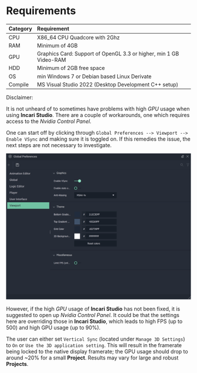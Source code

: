 # Requirements

| Category | Requirement |
| :--- | :--- |
| CPU | X86\_64 CPU Quadcore with 2Ghz |
| RAM | Minimum of 4GB |
| GPU | Graphics Card: Support of OpenGL 3.3 or higher, min 1 GB Video-RAM |
| HDD | Minimum of 2GB free space |
| OS | min Windows 7 or Debian based Linux Derivate |
| Compile | MS Visual Studio 2022 (Desktop Development C++ setup)|

Disclaimer: 

It is not unheard of to sometimes have problems with high *GPU* usage when using **Incari Studio**. There are a couple of workarounds, one which requires access to the *Nvidia Control Panel*.

One can start off by clicking through `Global Preferences --> Viewport --> Enable VSync` and making sure it is toggled on. If this remedies the issue, the next steps are not necessary to investigate. 

![Global Preferences with VSync Enabled.](../.gitbook/assets/requirementsimage20241.png) 

However, if the high *GPU* usage of **Incari Studio** has not been fixed, it is suggested to open up *Nvidia Control Panel*. It could be that the settings here are overriding those in **Incari Studio**, which
leads to high FPS (up to 500) and high GPU usage (up to 90%). 

The user can either set `Vertical Sync` (located under `Manage 3D Settings`) to `On` or `Use the 3D application setting`. This will result in the framerate being locked to the native display framerate; the GPU 
usage should drop to around ~20% for a small **Project**. Results may vary for large and robust **Projects**. 